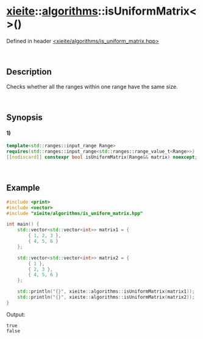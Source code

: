 # [xieite](../../xieite.md)\:\:[algorithms](../../algorithms.md)\:\:isUniformMatrix\<\>\(\)
Defined in header [<xieite/algorithms/is_uniform_matrix.hpp>](../../../include/xieite/algorithms/is_uniform_matrix.hpp)

&nbsp;

## Description
Checks whether all the ranges within one range have the same size.

&nbsp;

## Synopsis
#### 1)
```cpp
template<std::ranges::input_range Range>
requires(std::ranges::input_range<std::ranges::range_value_t<Range>>)
[[nodiscard]] constexpr bool isUniformMatrix(Range&& matrix) noexcept;
```

&nbsp;

## Example
```cpp
#include <print>
#include <vector>
#include "xieite/algorithms/is_uniform_matrix.hpp"

int main() {
    std::vector<std::vector<int>> matrix1 = {
        { 1, 2, 3 },
        { 4, 5, 6 }
    };

    std::vector<std::vector<int>> matrix2 = {
        { 1 },
        { 2, 3 },
        { 4, 5, 6 }
    };

    std::println("{}", xieite::algorithms::isUniformMatrix(matrix1));
    std::println("{}", xieite::algorithms::isUniformMatrix(matrix2));
}
```
Output:
```
true
false
```
